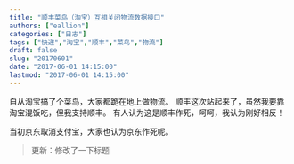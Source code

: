 ```yaml
---
title: "顺丰菜鸟（淘宝）互相关闭物流数据接口"
authors: ["eallion"]
categories: ["日志"]
tags: ["快递","淘宝","顺丰","菜鸟","物流"]
draft: false
slug: "20170601"
date: "2017-06-01 14:15:00"
lastmod: "2017-06-01 14:15:00"
---
```


自从淘宝搞了个菜鸟，大家都跪在地上做物流。
顺丰这次站起来了，虽然我要靠淘宝混饭吃，但我支持顺丰。
有人认为这是顺丰作死，呵呵，我认为刚好相反！

当初京东取消支付宝，大家也认为京东作死呢。

> 更新：修改了一下标题
